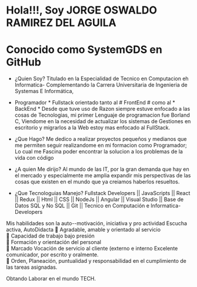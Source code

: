 # Hola!!!, Soy JORGE OSWALDO RAMIREZ DEL AGUILA
# Conocido como SystemGDS en GitHub

* ¿Quien Soy?
Titulado en la Especialidad de Tecnico en Computacion eh Informatica-
Complementando la Carrera Universitaria de Ingenieria de Systemas E Informática,
* Programador * Fullstack orientado tanto al # FrontEnd # como al * BackEnd *
Desde que tuve uso de Razon siempre estuve enfocado a las cosas de Tecnologias,
mi primer Lenguaje de programacion fue Borland C, Viendome en la necesidad de actualizar
los sistemas de Gestiones en escritorio y migrarlos a la Web estoy mas enfocado al FullStack.

* ¿Que Hago?
Me dedico a realizar proyectos pequeños y medianos que me  permiten seguir realizandome
en mi formacion como Programador; Lo cual me Fascina poder encontrar la solucion a los problemas
de la vida con código

* ¿A quien Me dirijo?
Al mundo de las IT, por la gran demanda que hay en el mercado y especialmente me amplia expandir
mis perspectivas de las cosas que existen en el mundo que ya creiamos haberlos resueltos.

* ¿Que Tecnologuias Manejo?
Fullstack Developers || JavaScripts || React || Redux || Html || CSS || NodeJs || Angular
|| Visual Studio || Base de Datos SQL y No SQL || Git ||
Tecnico en Computación e Informatica-Developers <br>

 Mis habilidades son la auto--motivación, iniciativa y pro actividad
Escucha activa, AutoDidacta
 Agradable, amable y orientado al servicio <br>
 Capacidad de trabajo bajo presión <br>
 Formación y orientación del personal <br>
 Marcado Vocación de servicio al cliente (externo e interno Excelente
comunicador, por escrito y oralmente. <br>
 Orden, Planeación, puntualidad y responsabilidad en el
cumplimiento de las tareas asignadas.

Obtando Laborar en el mundo TECH.
